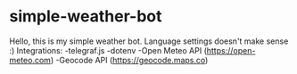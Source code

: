 # simple-weather-bot
Hello, this is my simple weather bot. Language settings doesn't make sense :)
Integrations:
-telegraf.js
-dotenv
-Open Meteo API (https://open-meteo.com)
-Geocode API (https://geocode.maps.co)
